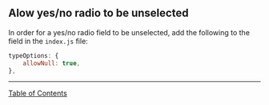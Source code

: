 ## Alow yes/no radio to be unselected

In order for a yes/no radio field to be unselected, add the following to the field in the `index.js` file:
```js
typeOptions: {
	allowNull: true,
},
```

***
[Table of Contents](../README.md)